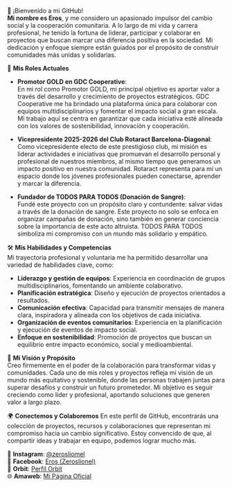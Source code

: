 
👋 ¡Bienvenido a mi GitHub!  
**Mi nombre es Eros**, y me considero un apasionado impulsor del cambio social y la cooperación comunitaria. A lo largo de mi vida y carrera profesional, he tenido la fortuna de liderar, participar y colaborar en proyectos que buscan marcar una diferencia positiva en la sociedad. Mi dedicación y enfoque siempre están guiados por el propósito de construir comunidades más unidas y solidarias.

 🌟 **Mis Roles Actuales**
- **Promotor GOLD en GDC Cooperative**:  
  En mi rol como Promotor GOLD, mi principal objetivo es aportar valor a través del desarrollo y crecimiento de proyectos estratégicos. GDC Cooperative me ha brindado una plataforma única para colaborar con equipos multidisciplinarios y fomentar el impacto social a gran escala. Mi trabajo aquí se centra en garantizar que cada iniciativa esté alineada con los valores de sostenibilidad, innovación y cooperación.

- **Vicepresidente 2025-2026 del Club Rotaract Barcelona-Diagonal**:  
  Como vicepresidente electo de este prestigioso club, mi misión es liderar actividades e iniciativas que promuevan el desarrollo personal y profesional de nuestros miembros, al mismo tiempo que generamos un impacto positivo en nuestra comunidad. Rotaract representa para mí un espacio donde los jóvenes profesionales pueden conectarse, aprender y marcar la diferencia.

- **Fundador de TODOS PARA TODOS (Donación de Sangre)**:  
  Fundé este proyecto con un propósito claro y contundente: salvar vidas a través de la donación de sangre. Este proyecto no solo se enfoca en organizar campañas de donación, sino también en generar conciencia sobre la importancia de este acto altruista. TODOS PARA TODOS simboliza mi compromiso con un mundo más solidario y empático.


🛠️ **Mis Habilidades y Competencias**  
Mi trayectoria profesional y voluntaria me ha permitido desarrollar una variedad de habilidades clave, como:  
- **Liderazgo y gestión de equipos**: Experiencia en coordinación de grupos multidisciplinarios, fomentando un ambiente colaborativo.  
- **Planificación estratégica**: Diseño y ejecución de proyectos orientados a resultados.  
- **Comunicación efectiva**: Capacidad para transmitir mensajes de manera clara, inspiradora y alineada con los objetivos de cada iniciativa.  
- **Organización de eventos comunitarios**: Experiencia en la planificación y ejecución de eventos de impacto social.  
- **Enfoque en sostenibilidad**: Promoción de proyectos que buscan un equilibrio entre impacto económico, social y medioambiental.

🎯 **Mi Visión y Propósito**  
Creo firmemente en el poder de la colaboración para transformar vidas y comunidades. Cada uno de mis roles y proyectos refleja mi visión de un mundo más equitativo y sostenible, donde las personas trabajen juntas para superar desafíos y construir un futuro prometedor. Mi objetivo es seguir creciendo como líder y profesional, aportando soluciones que generen valor a largo plazo.

🌍 **Conectemos y Colaboremos**
En este perfil de GitHub, encontrarás una colección de proyectos, recursos y colaboraciones que representan mi compromiso hacia un cambio significativo. Estoy convencido de que, al compartir ideas y trabajar en equipo, podemos lograr mucho más.  

📸 **Instagram**: [@zerosliomel](https://instagram.com/zerosliomel)  
📘 **Facebook**: [Eros (Zeroslionel)](https://www.facebook.com/zeroslionel)  
🌌 **Orbit**: [Perfil Orbit](https://card.orbit900.com/zeroslionel)  
🌐 **Amaweb**: [Mi Página Oficial](https://zeroslionel.amawebs.com)  
